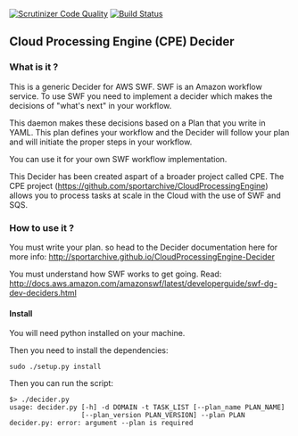 [![Scrutinizer Code Quality](https://scrutinizer-ci.com/g/sportarchive/CloudProcessingEngine-Decider/badges/quality-score.png?b=master)](https://scrutinizer-ci.com/g/sportarchive/CloudProcessingEngine-Decider/?branch=master) [![Build Status](https://travis-ci.org/sportarchive/CloudProcessingEngine-Decider.svg?branch=master)](https://travis-ci.org/sportarchive/CloudProcessingEngine-Decider)

## Cloud Processing Engine (CPE) Decider

### What is it ?

This is a generic Decider for AWS SWF. SWF is an Amazon workflow service. To use SWF you need to implement a decider which makes the decisions of "what's next" in your workflow.

This daemon makes these decisions based on a Plan that you write in YAML. This plan defines your workflow and the Decider will follow your plan and will initiate the proper steps in your workflow.

You can use it for your own SWF workflow implementation. 

This Decider has been created aspart of a broader project called CPE. The CPE project (https://github.com/sportarchive/CloudProcessingEngine) allows you to process tasks at scale in the Cloud with the use of SWF and SQS.

### How to use it ?

You must write your plan. so head to the Decider documentation here for more info: http://sportarchive.github.io/CloudProcessingEngine-Decider

You must understand how SWF works to get going. Read: http://docs.aws.amazon.com/amazonswf/latest/developerguide/swf-dg-dev-deciders.html

#### Install

You will need python installed on your machine.

Then you need to install the dependencies:

```
sudo ./setup.py install
```

Then you can run the script:

```
$> ./decider.py 
usage: decider.py [-h] -d DOMAIN -t TASK_LIST [--plan_name PLAN_NAME]
                  [--plan_version PLAN_VERSION] --plan PLAN
decider.py: error: argument --plan is required
```
